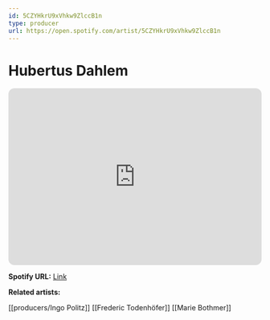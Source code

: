 ```yaml
---
id: 5CZYHkrU9xVhkw9ZlccB1n
type: producer
url: https://open.spotify.com/artist/5CZYHkrU9xVhkw9ZlccB1n
---
```

# Hubertus Dahlem

<iframe style="border-radius:12px" src="https://open.spotify.com/embed/artist/5CZYHkrU9xVhkw9ZlccB1n" width="100%" height="352" frameBorder="0" allowfullscreen="" allow="autoplay; clipboard-write; encrypted-media; fullscreen; picture-in-picture" loading="lazy"></iframe>

**Spotify URL:** [Link](https://open.spotify.com/artist/5CZYHkrU9xVhkw9ZlccB1n)

**Related artists:**

[[producers/Ingo Politz]]
[[Frederic Todenhöfer]]
[[Marie Bothmer]]
